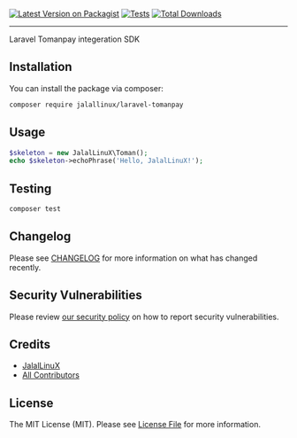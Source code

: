 [![Latest Version on Packagist](https://img.shields.io/packagist/v/jalallinux/laravel-tomanpay.svg?style=flat-square)](https://packagist.org/packages/jalallinux/laravel-tomanpay)
[![Tests](https://github.com/jalallinux/laravel-tomanpay/actions/workflows/run-tests.yml/badge.svg?branch=main)](https://github.com/jalallinux/laravel-tomanpay/actions/workflows/run-tests.yml)
[![Total Downloads](https://img.shields.io/packagist/dt/jalallinux/laravel-tomanpay.svg?style=flat-square)](https://packagist.org/packages/jalallinux/laravel-tomanpay)
<!--delete-->
---
Laravel Tomanpay integeration SDK

## Installation

You can install the package via composer:

```bash
composer require jalallinux/laravel-tomanpay
```

## Usage

```php
$skeleton = new JalalLinuX\Toman();
echo $skeleton->echoPhrase('Hello, JalalLinuX!');
```

## Testing

```bash
composer test
```

## Changelog

Please see [CHANGELOG](CHANGELOG.md) for more information on what has changed recently.

## Security Vulnerabilities

Please review [our security policy](../../security/policy) on how to report security vulnerabilities.

## Credits

- [JalalLinuX](https://github.com/jalallinux)
- [All Contributors](../../contributors)

## License

The MIT License (MIT). Please see [License File](LICENSE.md) for more information.
